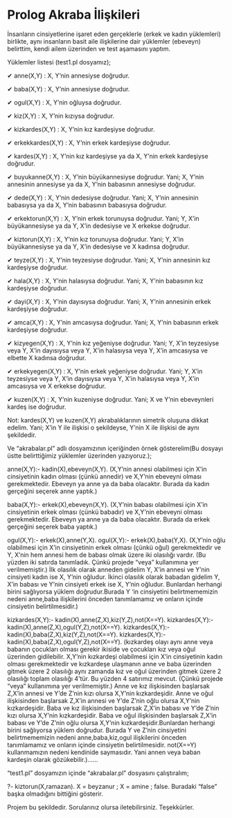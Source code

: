 # Prolog Akraba İlişkileri
İnsanların cinsiyetlerine işaret eden gerçeklerle (erkek ve kadın yüklemleri) birlikte, aynı insanların basit aile ilişkilerine dair yüklemler (ebeveyn) belirttim, kendi ailem üzerinden ve test aşamasını yaptım.

Yüklemler listesi (test1.pl dosyamız);

✔ anne(X,Y) : X, Y’nin annesiyse doğrudur.

✔ baba(X,Y) : X, Y’nin annesiyse doğrudur.

✔ ogul(X,Y) : X, Y’nin oğluysa doğrudur.

✔ kiz(X,Y) : X, Y’nin kızıysa doğrudur.

✔ kizkardes(X,Y) : X, Y’nin kız kardeşiyse doğrudur.

✔ erkekkardes(X,Y) : X, Y’nin erkek kardeşiyse doğrudur.

✔ kardes(X,Y) : X, Y’nin kız kardeşiyse ya da X, Y’nin erkek kardeşiyse doğrudur.

✔ buyukanne(X,Y) : X, Y’nin büyükannesiyse doğrudur. Yani; X, Y’nin annesinin
annesiyse ya da X, Y’nin babasının annesiyse doğrudur.

✔ dede(X,Y) : X, Y’nin dedesiyse doğrudur. Yani; X, Y’nin annesinin babasıysa
ya da X, Y’nin babasının babasıysa doğrudur.

✔ erkektorun(X,Y) : X, Y’nin erkek torunuysa doğrudur. Yani; Y, X’in büyükannesiyse
ya da Y, X’in dedesiyse ve X erkekse doğrudur.

✔ kiztorun(X,Y) : X, Y’nin kız torunuysa doğrudur. Yani; Y, X’in büyükannesiyse
ya da Y, X’in dedesiyse ve X kadınsa doğrudur.

✔ teyze(X,Y) : X, Y’nin teyzesiyse doğrudur. Yani; X, Y’nin annesinin kız
kardeşiyse doğrudur.

✔ hala(X,Y) : X, Y’nin halasıysa doğrudur. Yani; X, Y’nin babasının kız
kardeşiyse doğrudur.

✔ dayi(X,Y) : X, Y’nin dayısıysa doğrudur. Yani; X, Y’nin annesinin erkek
kardeşiyse doğrudur.

✔ amca(X,Y) : X, Y’nin amcasıysa doğrudur. Yani; X, Y’nin babasının erkek
kardeşiyse doğrudur.

✔ kizyegen(X,Y) : X, Y’nin kız yeğeniyse doğrudur. Yani; Y, X’in teyzesiyse veya
Y, X’in dayısıysa veya Y, X’in halasıysa veya Y, X’in amcasıysa ve
elbette X kadınsa doğrudur.

✔ erkekyegen(X,Y) : X, Y’nin erkek yeğeniyse doğrudur. Yani; Y, X’in teyzesiyse veya
Y, X’in dayısıysa veya Y, X’in halasıysa veya Y, X’in amcasıysa ve
X erkekse doğrudur.

✔ kuzen(X,Y) : X, Y’nin kuzeniyse doğrudur. Yani; X ve Y’nin ebeveynleri
kardeş ise doğrudur.

Not: kardes(X,Y) ve kuzen(X,Y) akrabalıklarının simetrik oluşuna dikkat edelim. Yani; X’in
Y ile ilişkisi o şekildeyse, Y’nin X ile ilişkisi de aynı şekildedir.

Ve “akrabalar.pl” adlı dosyamızının içeriğinden örnek gösterelim(Bu dosyayı üstte belirttiğimiz yüklemler
üzerinden yazıyoruz.);

anne(X,Y):- kadin(X),ebeveyn(X,Y).
(X,Y’nin annesi olabilmesi için X’in cinsiyetinin kadın olması (çünkü annedir) ve X,Y’nin
ebeveyni olması gerekmektedir. Ebeveyn ya anne ya da baba olacaktır. Burada da kadın
gerçeğini seçerek anne yaptık.)

baba(X,Y):- erkek(X),ebeveyn(X,Y).
(X,Y’nin babası olabilmesi için X’in cinsiyetinin erkek olması (çünkü babadır) ve X,Y’nin
ebeveyni olması gerekmektedir. Ebeveyn ya anne ya da baba olacaktır. Burada da erkek
gerçeğini seçerek baba yaptık.)

ogul(X,Y):- erkek(X),anne(Y,X).
ogul(X,Y):- erkek(X),baba(Y,X).
(X,Y’nin oğlu olabilmesi için X’in cinsiyetinin erkek olması (çünkü oğul) gerekmektedir ve
Y, X’nin hem annesi hem de babası olmak üzere iki olasılığı vardır. (Bu yüzden iki satırda
tanımladık. Çünkü projede “veya” kullanımına yer verilmemiştir.) İlk olasılık olarak
anneden gidelim Y, X’in annesi ve Y’nin cinsiyeti kadın ise X, Y’nin oğludur. İkinci olasılık
olarak babadan gidelim Y, X’in babası ve Y’nin cinsiyeti erkek ise X, Y’nin oğludur.
Bunlardan herhangi birini sağlıyorsa yüklem doğrudur.Burada Y ‘in cinsiyetini
belirtmememizin nedeni anne,baba ilişkilerini önceden tanımlamamız ve onların içinde
cinsiyetin belirtilmesidir.)

kizkardes(X,Y):- kadin(X),anne(Z,X),kiz(Y,Z),not(X==Y).
kizkardes(X,Y):- kadin(X),anne(Z,X),ogul(Y,Z),not(X==Y).
kizkardes(X,Y):- kadin(X),baba(Z,X),kiz(Y,Z),not(X==Y).
kizkardes(X,Y):- kadin(X),baba(Z,X),ogul(Y,Z),not(X==Y).
(kızkardeş olayı aynı anne veya babanın çocukları olması gerekir ikiside ve çocukları kız
veya oğul üzerinden gidilebilir. X,Y’nin kızkardeşi olabilmesi için X’in cinsiyetinin kadın
olması gerekmektedir ve kızkardeşe ulaşmanın anne ve baba üzerinden gitmek üzere 2
olasılığı aynı zamanda kız ve oğul üzerinden gitmek üzere 2 olasılığı toplam olasılığı 4’tür.
Bu yüzden 4 satırımız mevcut. (Çünkü projede “veya” kullanımına yer verilmemiştir.) Anne
ve kız ilişkisinden başlarsak Z,X’in annesi ve Y’de Z’nin kızı olursa X,Y’nin kızkardeşidir.
Anne ve oğul ilişkisinden başlarsak Z,X’in annesi ve Y’de Z’nin oğlu olursa X,Y’nin
kızkardeşidir. Baba ve kız ilişkisinden başlarsak Z,X’in babası ve Y’de Z’nin kızı olursa
X,Y’nin kızkardeşidir. Baba ve oğul ilişkisinden başlarsak Z,X’in babası ve Y’de Z’nin oğlu
olursa X,Y’nin kızkardeşidir.Bunlardan herhangi birini sağlıyorsa yüklem doğrudur. Burada
Y ve Z’nin cinsiyetini belirtmememizin nedeni anne,baba,kiz,ogul ilişkilerini önceden
tanımlamamız ve onların içinde cinsiyetin belirtilmesidir. not(X==Y) kullanmamızın nedeni
kendinide saymasıdır. Yani annen veya baban kardeşin olarak gözükebilir.)......


“test1.pl” dosyamızın içinde “akrabalar.pl” dosyasını çalıştıralım;

?- kiztorun(X,ramazan).
X = beyzanur ; X = amine ;
false.
Buradaki “false” başka olmadığını bittiğini gösterir.

Projem bu şekildedir. Sorularınız olursa iletebilirsiniz. Teşekkürler.
